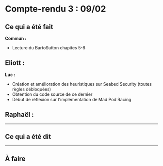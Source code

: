# Compte-rendu 3 : 09/02

## Ce qui a été fait

**Commun :**
- Lecture du BartoSutton chapites 5-8

**Eliott :**
-

**Luc :**
- Création et amélioration des heuristiques sur Seabed Security (toutes règles débloquées)
- Obtention du code source de ce dernier
- Début de réflexion sur l'implémentation de Mad Pod Racing

**Raphaël :**
-

---

## Ce qui a été dit

---

## À faire
